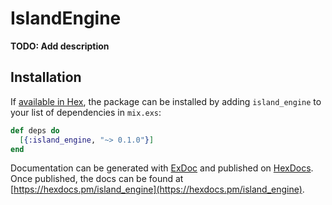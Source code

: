 # IslandEngine

**TODO: Add description**

## Installation

If [available in Hex](https://hex.pm/docs/publish), the package can be installed
by adding `island_engine` to your list of dependencies in `mix.exs`:

```elixir
def deps do
  [{:island_engine, "~> 0.1.0"}]
end
```

Documentation can be generated with [ExDoc](https://github.com/elixir-lang/ex_doc)
and published on [HexDocs](https://hexdocs.pm). Once published, the docs can
be found at [https://hexdocs.pm/island_engine](https://hexdocs.pm/island_engine).

